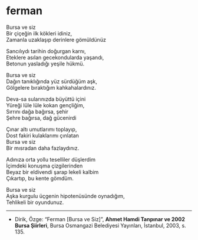 # ferman

Bursa ve siz  
Bir çiçeğin ilk kökleri idiniz,  
Zamanla uzaklaşıp derinlere gömüldünüz  

Sancılıydı tarihin doğurgan karnı,  
Eteklere asılan gecekondularda yaşandı,  
Betonun yasladığı yeşile hükmü.  

Bursa ve siz  
Dağın tanıklığında yüz sürdüğüm aşk,  
Gölgelere bıraktığım kahkahalardınız.  

Deva-sa sularınızda büyüttü içini  
Yüreği lüle lüle kokan gençliğim,  
Sırrını dağa bağırsa, şehir  
Şehre bağırsa, dağ gücenirdi  

Çınar altı umutlarımı toplayıp,  
Dost fakiri kulaklarımı çınlatan  
Bursa ve siz  
Bir mısradan daha fazlaydınız.  

Adınıza orta yollu teselliler düşlerdim  
İçimdeki konuşma çizgilerinden  
Beyaz bir eldivendi şarap lekeli kalbim  
Çıkartıp, bu kente gömdüm. 

Bursa ve siz  
Aşka kurgulu üçgenin hipotenüsünde oynadığım,  
Tehlikeli bir oyundunuz.

---
- Dirik, Özge: “Ferman  [Bursa  ve  Siz]”, **Ahmet  Hamdi  Tanpınar  ve  2002  Bursa  Şiirleri**, Bursa Osmangazi Belediyesi Yayınları, İstanbul, 2003, s. 135.
